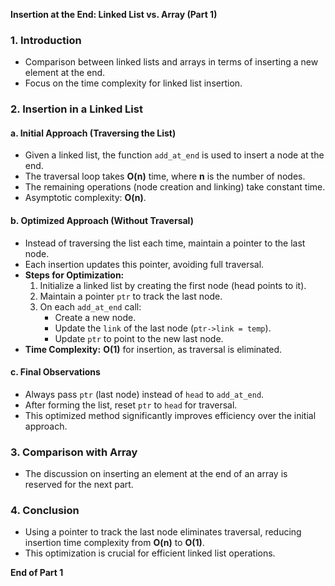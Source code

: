 
**Insertion at the End: Linked List vs. Array (Part 1)**

### **1. Introduction**
- Comparison between linked lists and arrays in terms of inserting a new element at the end.
- Focus on the time complexity for linked list insertion.

### **2. Insertion in a Linked List**
#### **a. Initial Approach (Traversing the List)**
- Given a linked list, the function `add_at_end` is used to insert a node at the end.
- The traversal loop takes **O(n)** time, where **n** is the number of nodes.
- The remaining operations (node creation and linking) take constant time.
- Asymptotic complexity: **O(n)**.

#### **b. Optimized Approach (Without Traversal)**
- Instead of traversing the list each time, maintain a pointer to the last node.
- Each insertion updates this pointer, avoiding full traversal.
- **Steps for Optimization:**
  1. Initialize a linked list by creating the first node (head points to it).
  2. Maintain a pointer `ptr` to track the last node.
  3. On each `add_at_end` call:
     - Create a new node.
     - Update the `link` of the last node (`ptr->link = temp`).
     - Update `ptr` to point to the new last node.
- **Time Complexity:** **O(1)** for insertion, as traversal is eliminated.

#### **c. Final Observations**
- Always pass `ptr` (last node) instead of `head` to `add_at_end`.
- After forming the list, reset `ptr` to `head` for traversal.
- This optimized method significantly improves efficiency over the initial approach.

### **3. Comparison with Array**
- The discussion on inserting an element at the end of an array is reserved for the next part.

### **4. Conclusion**
- Using a pointer to track the last node eliminates traversal, reducing insertion time complexity from **O(n)** to **O(1)**.
- This optimization is crucial for efficient linked list operations.

**End of Part 1**
